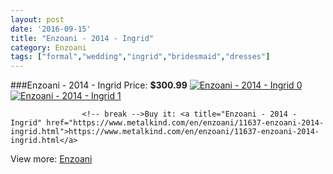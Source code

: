 ```yaml
---
layout: post
date: '2016-09-15'
title: "Enzoani - 2014 - Ingrid"
category: Enzoani
tags: ["formal","wedding","ingrid","bridesmaid","dresses"]
---
```

###Enzoani - 2014 - Ingrid
Price: **$300.99**
<a href="https://www.metalkind.com/en/enzoani/11637-enzoani-2014-ingrid.html"><img src="http://img.metalkind.com/36629-thickbox_default/enzoani-2014-ingrid.jpg" alt="Enzoani - 2014 - Ingrid 0" /></a>
<a href="https://www.metalkind.com/en/enzoani/11637-enzoani-2014-ingrid.html"><img src="http://img.metalkind.com/36631-thickbox_default/enzoani-2014-ingrid.jpg" alt="Enzoani - 2014 - Ingrid 1" /></a>


					<!-- break -->Buy it: <a title="Enzoani - 2014 - Ingrid" href="https://www.metalkind.com/en/enzoani/11637-enzoani-2014-ingrid.html">https://www.metalkind.com/en/enzoani/11637-enzoani-2014-ingrid.html</a>
View more: [Enzoani](https://www.metalkind.com/en/46-enzoani)